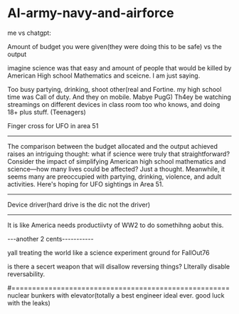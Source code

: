 # AI-army-navy-and-airforce


me vs chatgpt:

Amount of budget you were given(they were doing this to be safe) vs the output 

imagine science was that easy and amount of people that would be killed by American High school Mathematics and sceicne. I am just saying.

Too busy partying, drinking, shoot other(real and Fortine. my high school time was Call of duty. And they on mobile. Mabye PugG) Th4ey be watching streamings on different devices in class room too who knows, and doing 18+ plus stuff.
(Teenagers)

Finger cross for UFO in area 51

-------------------------------------------------------------------------------------------------------------
The comparison between the budget allocated and the output achieved raises an intriguing thought: what if science were truly that straightforward? Consider the impact of simplifying American high school mathematics and science—how many lives could be affected? Just a thought. Meanwhile, it seems many are preoccupied with partying, drinking, violence, and adult activities. Here's hoping for UFO sightings in Area 51.

---------------
Device driver(hard drive is the dic not the driver)


-------------------

It is like America needs productiivty of WW2 to do somethihng aobut this.


---another 2 cents-----------

yall treating the world like a science experiment ground for FallOut76

is there a secert weapon that will disallow reversing things? 
LIterally disable reversability.



#=====================================================
nuclear bunkers with elevator(totally a best engineer ideal ever. good luck with the leaks)
